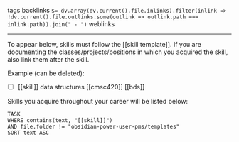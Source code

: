 tags 
backlinks `$= dv.array(dv.current().file.inlinks).filter(inlink => !dv.current().file.outlinks.some(outlink => outlink.path === inlink.path)).join(" - ")`
weblinks 
___
To appear below, skills must follow the [[skill template]]. If you are documenting the classes/projects/positions in which you acquired the skill, also link them after the skill.

Example (can be deleted):
- [ ] [[skill]] data structures [[cmsc420]] [[bds]]

Skills you acquire throughout your career will be listed below:
```dataview
TASK
WHERE contains(text, "[[skill]]")
AND file.folder != "obsidian-power-user-pms/templates"
SORT text ASC
```